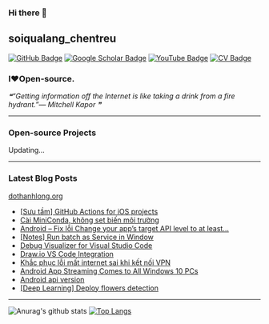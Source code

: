 ### Hi there 👋

## soiqualang_chentreu

[![GitHub Badge](https://img.shields.io/github/followers/soiqualang?style=social)](https://github.com/soiqualang?tab=followers)
[![Google Scholar Badge](https://img.shields.io/badge/Google-Scholar-lightgrey)](https://scholar.google.com/citations?user=M2rJ9t8AAAAJ&hl=en)
[![YouTube Badge](https://img.shields.io/badge/My-YouTube-red)](https://www.youtube.com/channel/UCVMwejzVTfpYQ9qFxOLF2lQ)
[![CV Badge](https://img.shields.io/badge/My-CV-critical)](http://girs.vn/vi/thong-tin-thanh-vien/23/thanh-long-do.html)

### I❤Open-source.

<!-- - 🔭 I’m currently working on ...
- 🌱 I’m currently learning ...
- 👯 I’m looking to collaborate on ...
- 🤔 I’m looking for help with ...
- 💬 Ask me about ...
- 📫 How to reach me: ...
- 😄 Pronouns: ...
- ⚡ Fun fact: ... -->

<!--STARTS_HERE_QUOTE_README-->
<i>❝“Getting information off the Internet is like taking a drink from a fire hydrant.”— Mitchell Kapor  ❞</i>
<!--ENDS_HERE_QUOTE_README-->

---

### Open-source Projects

Updating...

<!--
- **Linux:** [manjaro-linux](https://github.com/giswqs/manjaro-linux)
- **R packages:** [whiteboxR](https://github.com/giswqs/whiteboxR)
- **Python packages:** [geemap](https://github.com/giswqs/geemap) | [lidar](https://github.com/giswqs/lidar) | [whitebox-python](https://github.com/giswqs/whitebox) | [geospatial](https://github.com/giswqs/geospatial)
- **ArcGIS Toolboxes:** [WhiteboxTools-ArcGIS](https://github.com/giswqs/WhiteboxTools-ArcGIS) | [Depression Analysis Toolbox](https://github.com/giswqs/Depression-Analysis-Toolbox) | [Wetland Hydrology Analyst](https://github.com/giswqs/Wetland-Hydrology-Analyst-Toolbox)
- **Google Earth Engine:** [Awesome-GEE](https://github.com/giswqs/Awesome-GEE) | [earthengine-py-notebooks](https://github.com/giswqs/earthengine-py-notebooks) | [qgis-earthengine-examples](https://github.com/giswqs/qgis-earthengine-examples) | [earthengine-apps](https://github.com/giswqs/earthengine-apps)
-->

---
### Latest Blog Posts

[dothanhlong.org](https://dothanhlong.org/soiqualang_chentreu/)

<!-- BLOG-POST-LIST:START -->
- [[Sưu tầm] GitHub Actions for iOS projects](https://dothanhlong.org/suu-tam-github-actions-for-ios-projects/)
- [Cài MiniConda, không set biến môi trường](https://dothanhlong.org/cai-miniconda-khong-set-bien-moi-truong/)
- [Android – Fix lỗi Change your app’s target API level to at least…](https://dothanhlong.org/android-fix-loi-change-your-apps-target-api-level-to-at-least/)
- [[Notes] Run batch as Service in Window](https://dothanhlong.org/notes-run-batch-as-service-in-window/)
- [Debug Visualizer for Visual Studio Code](https://dothanhlong.org/debug-visualizer-for-visual-studio-code/)
- [Draw.io VS Code Integration](https://dothanhlong.org/draw-io-vs-code-integration/)
- [Khắc phục lỗi mất internet sai khi kết nối VPN](https://dothanhlong.org/khac-phuc-loi-mat-internet-sai-khi-ket-noi-vpn/)
- [Android App Streaming Comes to All Windows 10 PCs](https://dothanhlong.org/android-app-streaming-comes-to-all-windows-10-pcs/)
- [Android api version](https://dothanhlong.org/android-api-version/)
- [[Deep Learning] Deploy flowers detection](https://dothanhlong.org/deep-learning-deploy-flowers-detection/)
<!-- BLOG-POST-LIST:END -->

---


![Anurag's github stats](https://github-readme-stats.vercel.app/api?username=soiqualang&show_icons=true&count_private=true)
[![Top Langs](https://github-readme-stats.vercel.app/api/top-langs/?username=soiqualang&langs_count=8&layout=compact)](https://github.com/soiqualang/Py4Sqlite3)
<!-- ![Top Langs](https://github-readme-stats.vercel.app/api/top-langs/?username=giswqs&hide_langs_below=10) -->




<!--
**soiqualang/soiqualang** is a ✨ _special_ ✨ repository because its `README.md` (this file) appears on your GitHub profile.

Here are some ideas to get you started:

- 🔭 I’m currently working on ...
- 🌱 I’m currently learning ...
- 👯 I’m looking to collaborate on ...
- 🤔 I’m looking for help with ...
- 💬 Ask me about ...
- 📫 How to reach me: ...
- 😄 Pronouns: ...
- ⚡ Fun fact: ...

https://fsymbols.com/heart/
-->
